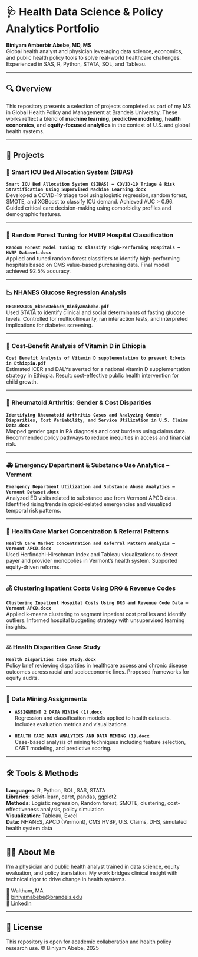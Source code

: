 # 🩺 Health Data Science & Policy Analytics Portfolio
**Biniyam Amberbir Abebe, MD, MS**  
Global health analyst and physician leveraging data science, economics, and public health policy tools to solve real-world healthcare challenges. Experienced in SAS, R, Python, STATA, SQL, and Tableau.

---

## 🔍 Overview

This repository presents a selection of projects completed as part of my MS in Global Health Policy and Management at Brandeis University. These works reflect a blend of **machine learning**, **predictive modeling**, **health economics**, and **equity-focused analytics** in the context of U.S. and global health systems.

---

## 📁 Projects

### 🧠 Smart ICU Bed Allocation System (SIBAS)
**`Smart ICU Bed Allocation System (SIBAS) – COVID-19 Triage & Risk Stratification Using Supervised Machine Learning.docx`**  
Developed a COVID-19 triage tool using logistic regression, random forest, SMOTE, and XGBoost to classify ICU demand. Achieved AUC > 0.96. Guided critical care decision-making using comorbidity profiles and demographic features.

---

### 🏥 Random Forest Tuning for HVBP Hospital Classification
**`Random Forest Model Tuning to Classify High-Performing Hospitals – HVBP Dataset.docx`**  
Applied and tuned random forest classifiers to identify high-performing hospitals based on CMS value-based purchasing data. Final model achieved 92.5% accuracy.

---

### 📉 NHANES Glucose Regression Analysis
**`REGRESSION_EkeneDeboch_BiniyamAbebe.pdf`**  
Used STATA to identify clinical and social determinants of fasting glucose levels. Controlled for multicollinearity, ran interaction tests, and interpreted implications for diabetes screening.

---

### 💊 Cost-Benefit Analysis of Vitamin D in Ethiopia
**`Cost Benefit Analysis of Vitamin D supplementation to prevent Rckets in Ethiopia.pdf`**  
Estimated ICER and DALYs averted for a national vitamin D supplementation strategy in Ethiopia. Result: cost-effective public health intervention for child growth.

---

### 🧬 Rheumatoid Arthritis: Gender & Cost Disparities
**`Identifying Rheumatoid Arthritis Cases and Analyzing Gender Disparities, Cost Variability, and Service Utilization in U.S. Claims Data.docx`**  
Mapped gender gaps in RA diagnosis and cost burdens using claims data. Recommended policy pathways to reduce inequities in access and financial risk.

---

### 🚑 Emergency Department & Substance Use Analytics – Vermont
**`Emergency Department Utilization and Substance Abuse Analytics – Vermont Dataset.docx`**  
Analyzed ED visits related to substance use from Vermont APCD data. Identified rising trends in opioid-related emergencies and visualized temporal risk patterns.

---

### 🏥 Health Care Market Concentration & Referral Patterns
**`Health Care Market Concentration and Referral Pattern Analysis – Vermont APCD.docx`**  
Used Herfindahl-Hirschman Index and Tableau visualizations to detect payer and provider monopolies in Vermont’s health system. Supported equity-driven reforms.

---

### 💰 Clustering Inpatient Costs Using DRG & Revenue Codes
**`Clustering Inpatient Hospital Costs Using DRG and Revenue Code Data – Vermont APCD.docx`**  
Applied k-means clustering to segment inpatient cost profiles and identify outliers. Informed hospital budgeting strategy with unsupervised learning insights.

---

### ⚖️ Health Disparities Case Study
**`Health Disparities Case Study.docx`**  
Policy brief reviewing disparities in healthcare access and chronic disease outcomes across racial and socioeconomic lines. Proposed frameworks for equity audits.

---

### 🧠 Data Mining Assignments
- **`ASSIGNMENT 2 DATA MINING (1).docx`**  
  Regression and classification models applied to health datasets. Includes evaluation metrics and visualizations.
  
- **`HEALTH CARE DATA ANALYTICS AND DATA MINING (1).docx`**  
  Case-based analysis of mining techniques including feature selection, CART modeling, and predictive scoring.

---

## 🛠 Tools & Methods

**Languages:** R, Python, SQL, SAS, STATA  
**Libraries:** scikit-learn, caret, pandas, ggplot2  
**Methods:** Logistic regression, Random forest, SMOTE, clustering, cost-effectiveness analysis, policy simulation  
**Visualization:** Tableau, Excel  
**Data:** NHANES, APCD (Vermont), CMS HVBP, U.S. Claims, DHS, simulated health system data

---

## 👨‍⚕️ About Me

I'm a physician and public health analyst trained in data science, equity evaluation, and policy translation. My work bridges clinical insight with technical rigor to drive change in health systems.

📍 Waltham, MA  
📧 biniyamabebe@brandeis.edu  
🔗 [LinkedIn](https://linkedin.com/in/biniyam-abebe)

---

## 📄 License
This repository is open for academic collaboration and health policy research use. © Biniyam Abebe, 2025
